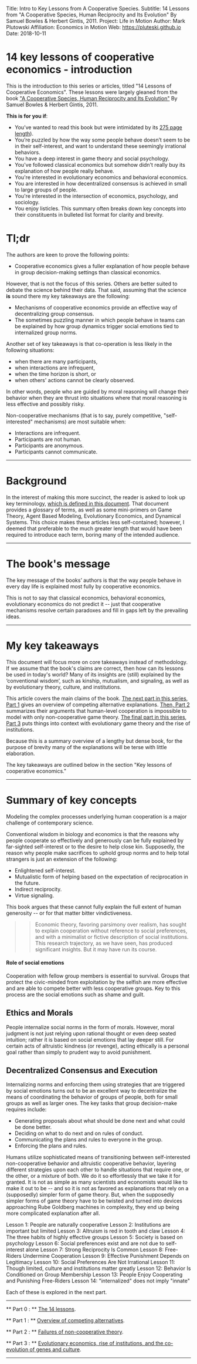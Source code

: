 Title:  Intro to Key Lessons from A Cooperative Species.
Subtitle:    14 Lessons from "A Cooperative Species, Human Reciprocity and Its Evolution" By Samuel Bowles & Herbert Gintis, 2011.
Project:     Life in Motion
Author:      Mark Plutowski
Affiliation: Economics in Motion
Web:         https://pluteski.github.io
Date:        2018-10-11


# 14 key lessons of cooperative economics - introduction
This is the introduction to this series or articles, titled "14 Lessons of Cooperative Economics". These lessons were largely gleaned from the book ["A Cooperative Species, Human Reciprocity and Its Evolution"](https://press.princeton.edu/titles/9474.html) By Samuel Bowles & Herbert Gintis, 2011. 

**This is for you if**:

* You’ve wanted to read this book but were intimidated by its [275 page length](http://library.uniteddiversity.coop/Cooperatives/A_Cooperative_Species-Human_Reciprocity_and_Its_Evolution.pdf)).
* You’re puzzled by how the way some people behave doesn’t seem to be in their self-interest, and want to understand these seemingly irrational behaviors.
* You have a deep interest in game theory and social psychology.
* You've followed classical economics but somehow didn't really buy its explanation of how people really behave. 
* You're interested in evolutionary economics and behavioral economics.
* You are interested in how decentralized consensus is achieved in small to large groups of people.
* You're interested in the intersection of economics, psychology, and sociology.
* You enjoy listicles. This summary often breaks down key concepts into their constituents in bulleted list format for clarity and brevity. 

# Tl;dr

The authors are keen to prove the following points: 

* Cooperative economics gives a fuller explanation of how people behave in group decision-making settings than classical economics. 

However, that is not the focus of this series. Others are better suited to debate the science behind their data. That said, assuming that the science **is** sound there my key takeaways are the following: 

* Mechanisms of cooperative economics provide an effective way of decentralizing group consensus. 
* The sometimes puzzling manner in which people behave in teams can be explained by how group dynamics trigger social emotions tied to internalized group norms. 

Another set of key takeaways is that co-operation is less likely in the following situations:

* when there are many participants, 
* when interactions are infrequent, 
* when the time horizon is short, or 
* when others' actions cannot be clearly observed.

In other words, people who are guided by moral reasoning will change their behavior when they are thrust into situations where that moral reasoning is less effective and possibly risky.

Non-cooperative mechanisms (that is to say, purely competitive, "self-interested" mechanisms) are most suitable when:

* Interactions are infrequent.
* Participants are not human.
* Participants are anonymous.
* Participants cannot communicate.

--- 

# Background
In the interest of making this more succinct, the reader is asked to look up key terminology, [which is defined in this document](https://pluteski.github.io/speech-to-text/glossary-of-cooperative-games.html
). That document provides a glossary of terms, as well as some mini-primers on Game Theory, Agent Based Modeling, Evolutionary Economics, and Dynamical Systems. This choice makes these articles less self-contained; however, I deemed that preferable to the much greater length that would have been required to introduce each term, boring many of the intended audience. 

---

# The book's message
The key message of the books’ authors is that the way people behave in every day life is explained most fully by cooperative economics.

This is not to say that classical economics, behavioral economics, evolutionary economics do not predict it -- just that cooperative mechanisms resolve certain paradoxes and fill in gaps left by the prevailing ideas. 

--- 

# My key takeaways
This document will focus more on core takeaways instead of methodology. If we assume that the book's claims are correct, then how can its lessons be used in today's world?  Many of its insights are (still) explained by the ‘conventional wisdom’, such as kinship, mutualism, and signaling, as well as by evolutionary theory, culture, and institutions. 

This article covers the main claims of the book. [The next part in this series, Part 1](https://pluteski.github.io/speech-to-text/key-lessons-from-a-cooperative-species-part-1.html) gives an overview of competing alternative explanations. [Then, Part 2](https://pluteski.github.io/speech-to-text/key-lessons-from-a-cooperative-species-part-2.html) summarizes their arguments that human-level cooperation is impossible to model with only non-cooperative game theory. [The final part in this series, Part 3](https://pluteski.github.io/speech-to-text/key-lessons-from-a-cooperative-species-part-3.html) puts things into context with evolutionary game theory and the rise of institutions. 

Because this is a summary overview of a lengthy but dense book, for the purpose of brevity many of the explanations will be terse with little elaboration.

The key takeaways are outlined below in the section "Key lessons of cooperative economics." 

--- 

# Summary of key concepts

Modeling the complex processes underlying human cooperation is a major challenge of contemporary science.

Conventional wisdom in biology and economics is that the reasons why people cooperate so effectively and generously can be fully explained by far-sighted self-interest or to the desire to help close kin. Supposedly, the reason why people make sacrifices to uphold group norms and to help total strangers is just an extension of the following: 

* Enlightened self-interest.
* Mutualistic form of helping based on the expectation of reciprocation in the future.
* Indirect reciprocity.
* Virtue signaling.

This book argues that these cannot fully explain the full extent of human generosity -- or for that matter bitter vindictiveness.  


>> Economic theory, favoring parsimony over realism, has sought to explain cooperation without reference to social preferences, and with a minimalist or fictive description of social institutions. This research trajectory, as we have seen, has produced significant insights. But it may have run its course.

#### Role of social emotions
Cooperation with fellow group members is essential to survival. Groups that protect the civic-minded from exploitation by the selfish are more effective and are able to compete better with less cooperative groups. Key to this process are the social emotions such as shame and guilt. 

## Ethics and Morals
People internalize social norms in the form of morals.  However, moral judgment is not just relying upon rational thought or even deep seated intuition; rather it is based on social emotions that lay deeper still. For certain acts of altruistic kindness (or revenge), acting ethically is a personal goal rather than simply to prudent way to avoid punishment. 

## Decentralized Consensus and Execution 
Internalizing norms and enforcing them using strategies that are triggered by social emotions turns out to be an excellent way to decentralize the means of coordinating the behavior of groups of people, both for small groups as well as larger ones. The key tasks that group decision-make requires include:

* Generating proposals about what should be done next and what could be done better.
* Deciding on what to do next and on rules of conduct. 
* Communicating the plans and rules to everyone in the group.
* Enforcing the plans and rules. 

Humans utilize sophisticated means of transitioning between self-interested non-cooperative behavior and altruistic cooperative behavior, layering different strategies upon each other to handle situations that require one, or the other, or a mixture of both. We do it so effortlessly that we take it for granted.  It is not as simple as many scientists and economists would like to make it out to be -- and so it is not as favored as explanations that rely on a (supposedly) simpler form of game theory. But, when the supposedly simpler forms of game theory have to be twisted and turned into devices approaching Rube Goldberg machines in complexity, they end up being more complicated explanation after all. 

Lesson 1: People are naturally cooperative
Lesson 2: Institutions are important but limited
Lesson 3: Altruism is red in tooth and claw
Lesson 4: The three habits of highly effective groups
Lesson 5: Society is based on psychology
Lesson 6: Social preferences exist and are not due to self-interest alone
Lesson 7: Strong Reciprocity Is Common
Lesson 8: Free-Riders Undermine Cooperation
Lesson 9: Effective Punishment Depends on Legitimacy
Lesson 10: Social Preferences Are Not Irrational
Lesson 11: Though limited, culture and institutions matter greatly
Lesson 12: Behavior Is Conditioned on Group Membership
Lesson 13: People Enjoy Cooperating and Punishing Free-Riders
Lesson 14: "internalized" does not imply "innate"


Each of these is explored in the next part.

___

** Part 0 : ** 
[The 14 lessons](https://pluteski.github.io/speech-to-text/key-lessons-from-a-cooperative-species-part-0.html).


** Part 1 : ** 
[Overview of competing alternatives](https://pluteski.github.io/speech-to-text/key-lessons-from-a-cooperative-species-part-1.html).

** Part 2 : ** 
[Failures of non-cooperative theory](https://pluteski.github.io/speech-to-text/key-lessons-from-a-cooperative-species-part-2.html).

** Part 3 : ** 
[Evolutionary economics, rise of institutions, and the co-evolution of genes and culture](https://pluteski.github.io/speech-to-text/key-lessons-from-a-cooperative-species-part-3.html).

___







